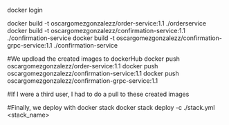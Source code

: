 docker login

docker build -t oscargomezgonzalezz/order-service:1.1 ./orderservice
docker build -t oscargomezgonzalezz/confirmation-service:1.1 ./confirmation-service
docker build -t oscargomezgonzalezz/confirmation-grpc-service:1.1 ./confirmation-service

#We updload the created images to dockerHub
docker push oscargomezgonzalezz/order-service:1.1
docker push oscargomezgonzalezz/confirmation-service:1.1
docker push oscargomezgonzalezz/confirmation-grpc-service:1.1

#If I were a third user, I had to do a pull to these created images

#Finally, we deploy with docker stack
docker stack deploy -c ./stack.yml <stack_name>


